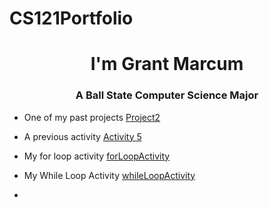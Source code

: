 # CS121Portfolio
<h1 align="center"> I'm Grant Marcum</h1>
<h3 align="Center"> A Ball State Computer Science Major</h3>

- One of my past projects [Project2](https://github.com/GMANN05/Project-2/blob/675b319e952b70ac9838b425100209cb9bb7bda0/TestScores.java)

- A previous activity [Activity 5](https://github.com/GMANN05/Activty5/blob/ff30731eeb3ef52745b4e1bc1d0fc72f4f272afb/switchActivity.java)
  
- My for loop activity [forLoopActivity](https://github.com/GMANN05/forLoopActivity.git)

- My While Loop Activity [whileLoopActivity](https://github.com/GMANN05/whileLoopActivity.git)

- 
